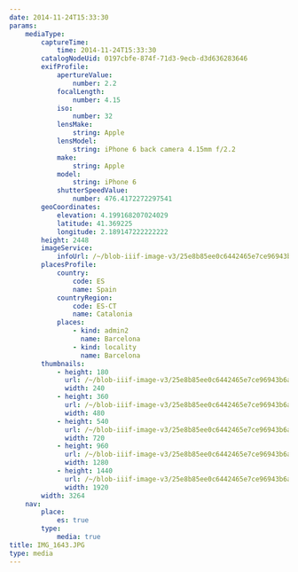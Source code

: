 ```yaml
---
date: 2014-11-24T15:33:30
params:
    mediaType:
        captureTime:
            time: 2014-11-24T15:33:30
        catalogNodeUid: 0197cbfe-874f-71d3-9ecb-d3d636283646
        exifProfile:
            apertureValue:
                number: 2.2
            focalLength:
                number: 4.15
            iso:
                number: 32
            lensMake:
                string: Apple
            lensModel:
                string: iPhone 6 back camera 4.15mm f/2.2
            make:
                string: Apple
            model:
                string: iPhone 6
            shutterSpeedValue:
                number: 476.4172272297541
        geoCoordinates:
            elevation: 4.199168207024029
            latitude: 41.369225
            longitude: 2.189147222222222
        height: 2448
        imageService:
            infoUrl: /~/blob-iiif-image-v3/25e8b85ee0c6442465e7ce96943b6a83bd5b082192a9f11cc7df80efafde1918/info.json
        placesProfile:
            country:
                code: ES
                name: Spain
            countryRegion:
                code: ES-CT
                name: Catalonia
            places:
                - kind: admin2
                  name: Barcelona
                - kind: locality
                  name: Barcelona
        thumbnails:
            - height: 180
              url: /~/blob-iiif-image-v3/25e8b85ee0c6442465e7ce96943b6a83bd5b082192a9f11cc7df80efafde1918/full/240%2C180/0/default.jpg
              width: 240
            - height: 360
              url: /~/blob-iiif-image-v3/25e8b85ee0c6442465e7ce96943b6a83bd5b082192a9f11cc7df80efafde1918/full/480%2C360/0/default.jpg
              width: 480
            - height: 540
              url: /~/blob-iiif-image-v3/25e8b85ee0c6442465e7ce96943b6a83bd5b082192a9f11cc7df80efafde1918/full/720%2C540/0/default.jpg
              width: 720
            - height: 960
              url: /~/blob-iiif-image-v3/25e8b85ee0c6442465e7ce96943b6a83bd5b082192a9f11cc7df80efafde1918/full/1280%2C960/0/default.jpg
              width: 1280
            - height: 1440
              url: /~/blob-iiif-image-v3/25e8b85ee0c6442465e7ce96943b6a83bd5b082192a9f11cc7df80efafde1918/full/1920%2C1440/0/default.jpg
              width: 1920
        width: 3264
    nav:
        place:
            es: true
        type:
            media: true
title: IMG_1643.JPG
type: media
---
```

